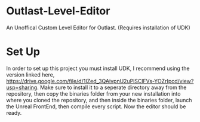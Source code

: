 # Outlast-Level-Editor
An Unoffical Custom Level Editor for Outlast. (Requires installation of UDK)

# Set Up
In order to set up this project you must install UDK, I recommend using the version linked here, https://drive.google.com/file/d/1IZed_3QAivpnU2uPlSClFVs-YOZrIpcd/view?usp=sharing. Make sure to install it to a seperate directory away from the repository, then copy the binaries folder from your new installation into where you cloned the repository, and then inside the binaries folder, launch the Unreal FrontEnd, then compile every script. Now the editor should be ready. 
